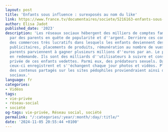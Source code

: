 ```yaml
---
layout: post
title: 'Enfants sous influence : surexposés au nom du like'
link: https://www.france.tv/documentaires/societe/5216163-enfants-sous-influence-surexposes-au-nom-du-like.html
author: Elisa Jadot
published_date: '2023'
description: 'Les réseaux sociaux hébergent des milliers de comptes familiaux alimentés
  par des parents en quête de popularité et d''argent. Derrière ces comptes, se cachent
  des commerces très lucratifs dans lesquels les enfants deviennent des appâts. Contrats
  publicitaires, placements de produits, rémunération au nombre de vues : certains
  parents parviennent à gagner plusieurs millions d''euros par an. Le public, lui,
  en redemande. Ils sont des milliards d''utilisateurs à suivre et consommer la vie
  privée de ces enfants vedettes. Parmi eux, des prédateurs sexuels. Dans l''ombre,
  ceux-ci enregistrent et s''échangent chaque jour photos et vidéos. Plus de la moitié
  des contenus partagés sur les sites pédophiles proviendraient ainsi des réseaux
  sociaux.'
language: fr
categories:
- Vidéos
tags:
- vie-privée
- réseau-social
- société
og-tags: vie-privée, Réseau social, société
permalink: "/:categories/:year/:month/:day/:title/"
date: '2024-11-05 20:55:44 +0100'
---
```

